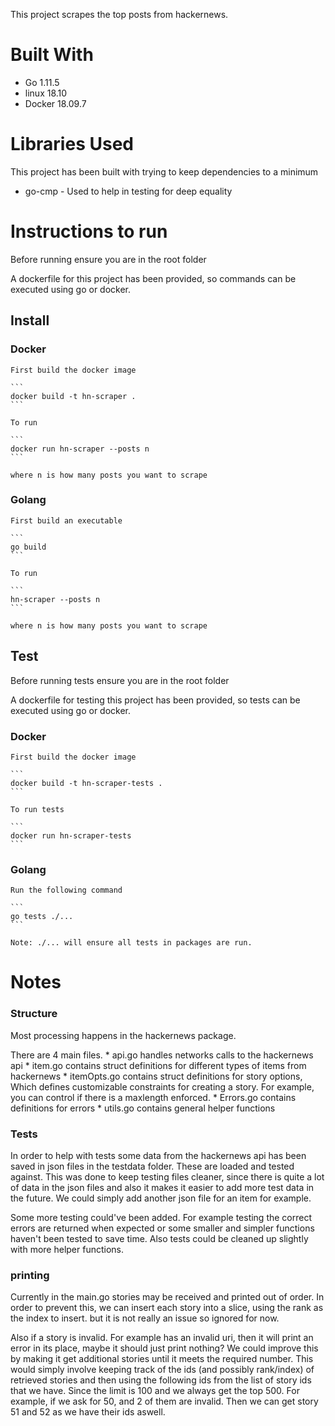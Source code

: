 This project scrapes the top posts from hackernews.

# Built With 
* Go     1.11.5 
* linux  18.10
* Docker 18.09.7

# Libraries Used

This project has been built with trying to keep dependencies to a minimum

* go-cmp - Used to help in testing for deep equality


# Instructions to run

Before running ensure you are in the root folder

A dockerfile for this project has been provided, so commands can be executed using go or docker.

## Install

### Docker

    First build the docker image

    ```
    docker build -t hn-scraper .
    ```

    To run 

    ```
    docker run hn-scraper --posts n
    ```

    where n is how many posts you want to scrape

### Golang


    First build an executable

    ```
    go build
    ```

    To run 

    ```
    hn-scraper --posts n
    ```
    
    where n is how many posts you want to scrape


## Test

Before running tests ensure you are in the root folder

A dockerfile for testing this project has been provided, so tests can be executed using go or docker.



### Docker

    First build the docker image

    ```
    docker build -t hn-scraper-tests .
    ```

    To run tests

    ```
    docker run hn-scraper-tests
    ```


### Golang

    Run the following command 

    ```
    go tests ./...
    ```

    Note: ./... will ensure all tests in packages are run.


# Notes

### Structure

Most processing happens in the hackernews package.

There are 4 main files.
    * api.go handles networks calls to the hackernews api
    * item.go contains struct definitions for different types of items from hackernews
    * itemOpts.go contains struct definitions for story options, Which defines customizable constraints for creating a story. For example, you can control if there is a maxlength enforced.
    * Errors.go contains definitions for errors 
    * utils.go contains general helper functions 

### Tests

In order to help with tests some data from the hackernews api has been saved in json files in the testdata folder.
These are loaded and tested against.
This was done to keep testing files cleaner, since there is quite a lot of data in the json files and also it makes it easier to add more test data in the future.
We could simply add another json file for an item for example.

Some more testing could've been added. 
For example testing the correct errors are returned when expected or some smaller and simpler functions haven't been tested to save time.
Also tests could be cleaned up slightly with more helper functions.

### printing

Currently in the main.go stories may be received and printed out of order.
In order to prevent this, we can insert each story into a slice, using the rank as the index to insert.
but it is not really an issue so ignored for now.

Also if a story is invalid. For example has an invalid uri, then it will print an error in its place, maybe it should just print nothing?
We could improve this by making it get additional stories until it meets the required number.
This would simply involve keeping track of the ids (and possibly rank/index) of retrieved stories and then using the following ids from the list of story ids that we have. Since the limit is 100 and we always get the top 500. For example, if we ask for 50, and 2 of them are invalid. Then we can get story 51 and 52 as we have their ids aswell.

